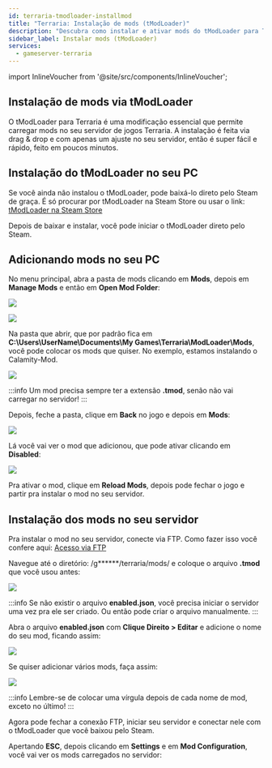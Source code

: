 ```yaml
---
id: terraria-tmodloader-installmod
title: "Terraria: Instalação de mods (tModLoader)"
description: "Descubra como instalar e ativar mods do tModLoader para Terraria de forma fácil e turbinar sua experiência de jogo → Saiba mais agora"
sidebar_label: Instalar mods (tModLoader)
services:
  - gameserver-terraria
---
```


import InlineVoucher from '@site/src/components/InlineVoucher';

<InlineVoucher />

## Instalação de mods via tModLoader

O tModLoader para Terraria é uma modificação essencial que permite carregar mods no seu servidor de jogos Terraria. A instalação é feita via drag & drop e com apenas um ajuste no seu servidor, então é super fácil e rápido, feito em poucos minutos.


## Instalação do tModLoader no seu PC

Se você ainda não instalou o tModLoader, pode baixá-lo direto pelo Steam de graça. É só procurar por tModLoader na Steam Store ou usar o link: [tModLoader na Steam Store](https://store.steampowered.com/app/1281930/tModLoader/)

Depois de baixar e instalar, você pode iniciar o tModLoader direto pelo Steam.

## Adicionando mods no seu PC

No menu principal, abra a pasta de mods clicando em **Mods**, depois em **Manage Mods** e então em **Open Mod Folder**:

![](https://screensaver01.zap-hosting.com/index.php/s/KYXqfC3oaFeti3t/preview)

![](https://screensaver01.zap-hosting.com/index.php/s/sPbWCz9KiY6n9dN/preview)

Na pasta que abrir, que por padrão fica em **C:\Users\UserName\Documents\My Games\Terraria\ModLoader\Mods**, você pode colocar os mods que quiser.
No exemplo, estamos instalando o Calamity-Mod.

![](https://screensaver01.zap-hosting.com/index.php/s/bbXjf6JpMKC6jzq/preview)

:::info
Um mod precisa sempre ter a extensão **.tmod**, senão não vai carregar no servidor!
:::

Depois, feche a pasta, clique em **Back** no jogo e depois em **Mods**: 

![](https://screensaver01.zap-hosting.com/index.php/s/95y5k6AfobCJJed/preview)

Lá você vai ver o mod que adicionou, que pode ativar clicando em **Disabled**:

![](https://screensaver01.zap-hosting.com/index.php/s/dCbgnKbeWkr2JeY/preview)

Pra ativar o mod, clique em **Reload Mods**, depois pode fechar o jogo e partir pra instalar o mod no seu servidor.


## Instalação dos mods no seu servidor

Pra instalar o mod no seu servidor, conecte via FTP. Como fazer isso você confere aqui: [Acesso via FTP](gameserver-ftpaccess.md)

Navegue até o diretório: /g******/terraria/mods/ e coloque o arquivo **.tmod** que você usou antes:

![](https://screensaver01.zap-hosting.com/index.php/s/7NtFqes4g9JfQLW/preview)

:::info
Se não existir o arquivo **enabled.json**, você precisa iniciar o servidor uma vez pra ele ser criado. Ou então pode criar o arquivo manualmente.
:::

Abra o arquivo **enabled.json** com **Clique Direito > Editar** e adicione o nome do seu mod, ficando assim:

![](https://screensaver01.zap-hosting.com/index.php/s/FECRXyNGsNNwadd/preview)

Se quiser adicionar vários mods, faça assim: 

![](https://screensaver01.zap-hosting.com/index.php/s/dtSqazRiH6zBRqD/preview)

:::info
Lembre-se de colocar uma vírgula depois de cada nome de mod, exceto no último!
:::

Agora pode fechar a conexão FTP, iniciar seu servidor e conectar nele com o tModLoader que você baixou pelo Steam.

Apertando **ESC**, depois clicando em **Settings** e em **Mod Configuration**, você vai ver os mods carregados no servidor:

<InlineVoucher />